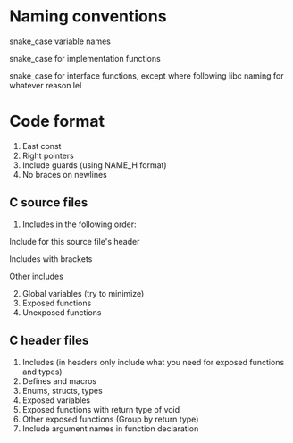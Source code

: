 # Naming conventions
snake_case variable names

snake_case for implementation functions

snake_case for interface functions, except where following libc naming for whatever reason lel

# Code format
1. East const
2. Right pointers
3. Include guards (using NAME_H format)
4. No braces on newlines

## C source files
1. Includes in the following order:

Include for this source file's header

Includes with brackets

Other includes

2. Global variables (try to minimize)
3. Exposed functions
4. Unexposed functions

## C header files
1. Includes (in headers only include what you need for exposed functions and types)
2. Defines and macros
3. Enums, structs, types
4. Exposed variables
5. Exposed functions with return type of void
6. Other exposed functions (Group by return type)
7. Include argument names in function declaration
